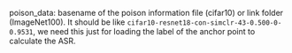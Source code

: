 poison_data: basename of the poison information file (cifar10) or link folder (ImageNet100). It should be like `cifar10-resnet18-con-simclr-43-0.500-0-0.9531`, we need this just for loading the label of the anchor point to calculate the ASR.